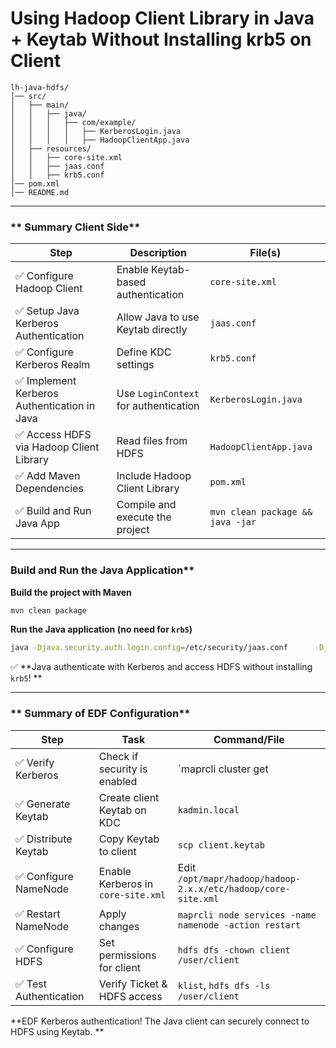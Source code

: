 # Using Hadoop Client Library in Java + Keytab Without Installing krb5 on Client

```
lh-java-hdfs/
│── src/
│   ├── main/
│   │   ├── java/
│   │   │   ├── com/example/
│   │   │   │   ├── KerberosLogin.java
│   │   │   │   ├── HadoopClientApp.java
│   ├── resources/
│   │   ├── core-site.xml
│   │   ├── jaas.conf
│   │   ├── krb5.conf
│── pom.xml
│── README.md
```

---

### ** Summary Client Side**
| **Step** | **Description** | **File(s)** |
|----------|---------------|--------------|
| ✅ Configure Hadoop Client | Enable Keytab-based authentication | `core-site.xml` |
| ✅ Setup Java Kerberos Authentication | Allow Java to use Keytab directly | `jaas.conf` |
| ✅ Configure Kerberos Realm | Define KDC settings | `krb5.conf` |
| ✅ Implement Kerberos Authentication in Java | Use `LoginContext` for authentication | `KerberosLogin.java` |
| ✅ Access HDFS via Hadoop Client Library | Read files from HDFS | `HadoopClientApp.java` |
| ✅ Add Maven Dependencies | Include Hadoop Client Library | `pom.xml` |
| ✅ Build and Run Java App | Compile and execute the project | `mvn clean package && java -jar` |

---

### Build and Run the Java Application**
 **Build the project with Maven**

```bash
mvn clean package
```

 **Run the Java application (no need for `krb5`)**

```bash
java -Djava.security.auth.login.config=/etc/security/jaas.conf      -Djava.security.krb5.conf=/etc/security/krb5.conf      -jar target/hadoop-client-app-1.0-SNAPSHOT.jar
```

✅ **Java authenticate with Kerberos and access HDFS without installing `krb5`! **

---

### ** Summary of EDF Configuration**
| **Step** | **Task** | **Command/File** |
|----------|---------|------------------|
| ✅ Verify Kerberos | Check if security is enabled | `maprcli cluster get | grep security` |
| ✅ Generate Keytab | Create client Keytab on KDC | `kadmin.local` |
| ✅ Distribute Keytab | Copy Keytab to client | `scp client.keytab` |
| ✅ Configure NameNode | Enable Kerberos in `core-site.xml` | Edit `/opt/mapr/hadoop/hadoop-2.x.x/etc/hadoop/core-site.xml` |
| ✅ Restart NameNode | Apply changes | `maprcli node services -name namenode -action restart` |
| ✅ Configure HDFS | Set permissions for client | `hdfs dfs -chown client /user/client` |
| ✅ Test Authentication | Verify Ticket & HDFS access | `klist`, `hdfs dfs -ls /user/client` |

**EDF Kerberos authentication! The Java client can securely connect to HDFS using Keytab. **

